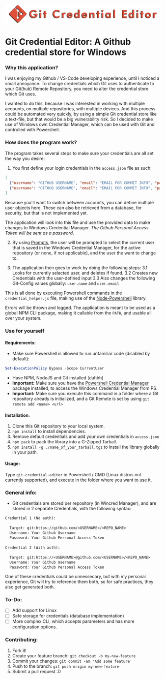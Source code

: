 ![Logo](logo.png)
# Git Credential Editor: A Github credential store for Windows
### Why this application?
I was enjoying my Github / VS-Code developing experience, until I noticed a small annoyance. To change credentials which Git uses to authenticate to your Git(hub) Remote Repository, you need to alter the credential store which Git uses.

I wanted to do this, because I was interested in working with multiple accounts, on multiple repositories, with multiple devices. And this process could be automated very quickly, by using a simple Git credential store like a text-file, but that would be a big vulnerability risk. So I decided to make use of Windows own Credential Manager, which can be used with Git and controlled with Powershell.

### How does the program work?
The program takes several steps to make sure your credentials are all set the way you desire:

1. You first define your login credentials in the `access.json` file as such: 
```json
[
  {"username": "GITHUB USERNAME", "email": "EMAIL FOR COMMIT INFO", "password": "GITHUB ACCESS TOKEN"}, 
  {"username": "GITHUB USERNAME", "email": "EMAIL FOR COMMIT INFO", "password": "GITHUB ACCESS TOKEN"}
]
```
Because you'll want to switch between accounts, you can define multiple user objects here. These can also be retrieved from a database, for security, but that is not implemented yet.

The application will look into this file and use the provided data to make changes to Windows Credential Manager. *The Github Personal Access Token will be sent as a password*.

2. By using [Prompts](https://github.com/terkelg/prompts), the user will be prompted to select the current user that is saved in the Windows Credential Manager, for the active repository (or none, if not applicable), and the user the want to change to. 

3. The application then goes to work by doing the following steps:
  3.1 Looks for currently selected user, and deletes if found.
  3.2 Creates new Credentials with the user-defined input
  3.3 Also changes the following Git-Config values globally: `user.name` and `user.email`

  This is all done by executing Powershell commands in the `credential_helper.js` file, making use of the [Node-Powershell](https://github.com/rannn505/node-powershell) library.

Errors will be thrown and logged. The application is meant to be used as a global NPM CLI package, making it callable from the `PATH`, and usable all over your system.

### Use for yourself
#### Requirements:
- Make sure Powershell is allowed to run unfamiliar code (disabled by default): 
```powershell 
Set-ExecutionPolicy Bypass -Scope CurrentUser
```
- Have NPM, NodeJS and Git installed (duhhh)
- **Important:** Make sure you have the [Powershell Credential Manager](https://github.com/davotronic5000/Powershell_Credential_Manager) package installed, to access the Windows Credential Manager from PS.
- **Important:** Make sure you execute this command in a folder where a Git repository already is initialized, and a Git Remote is set by using `git remote add <name> <url>`

#### Installation:
1. Clone this Git repository to your local system.
2. `npm install` to install dependencies.
3. Remove default credentials and add your own credentials in `access.json`
4. `npm pack` to pack the library into a G-Zipped Tarball.
5. `npm install -g ./name_of_your_tarball.tgz` to install the library globally in your path.

#### Usage:
Type `git-credential-editor` in Powershell / CMD (Linux distros not currently supported), and execute in the folder where you want to use it.

### General info:
- Git credentials are stored per repository (in Wincred Manager), and are stored in 2 separate Credentials, with the following syntax:
```
Credential 1 (No auth):

  Target: git:https://github.com/<USERNAME>/<REPO_NAME>
  Username: Your Github Username
  Password: Your Github Personal Access Token

Credential 2 (With auth):

  Target: git:https://<USERNAME>@github.com/<USERNAME>/<REPO_NAME>
  Username: Your Github Username
  Password: Your Github Personal Access Token
```
One of these credentials could be unnessecary, but with my personal experience, Git will try to reference them both, so for safe practices, they also get generated both.

### To-Do:
- [ ] Add support for Linux
- [ ] Safe storage for credentials (database implementation)
- [ ] More complex CLI, which accepts parameters and has more configuration options.

### Contributing:

1.  Fork it!
2.  Create your feature branch: `git checkout -b my-new-feature`
3.  Commit your changes: `git commit -am 'Add some feature'`
4.  Push to the branch: `git push origin my-new-feature`
5.  Submit a pull request :D

